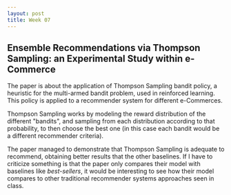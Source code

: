 ```yaml
---
layout: post
title: Week 07
---
```


## Ensemble Recommendations via Thompson Sampling: an Experimental Study within e-Commerce

The paper  is about the application of Thompson Sampling bandit policy, a heuristic for the multi-armed bandit problem, used in reinforced learning. This policy is applied to a recommender system for different e-Commerces.

Thompson Sampling works by modeling the reward distribution of the different "bandits", and sampling from each distribution according to that probability, to then choose the best one (in this case each bandit would be a different recommender criteria).  

The paper managed to demonstrate that Thompson Sampling is adequate to recommend, obtaining better results that the other baselines. If I have to criticize something is that the paper only compares their model with baselines like *best-sellers*, it would be interesting to see how their model compares to other traditional recommender systems approaches seen in class. 
